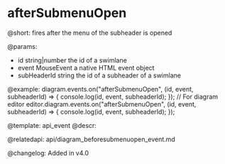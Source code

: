 afterSubmenuOpen
================

@short: fires after the menu of the subheader is opened

@params:
- id             string|number      the id of a swimlane
- event          MouseEvent         a native HTML event object
- subHeaderId    string             the id of a subheader of a swimlane

@example:
diagram.events.on("afterSubmenuOpen", (id, event, subheaderId) => {
    console.log(id, event, subheaderId);
});
// For diagram editor
editor.diagram.events.on("afterSubmenuOpen", (id, event, subheaderId) => {
    console.log(id, event, subheaderId);
});

@template: api_event
@descr:

@relatedapi:
api/diagram_beforesubmenuopen_event.md

@changelog:
Added in v4.0
